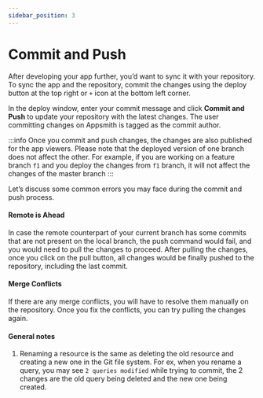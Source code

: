 ```yaml
---
sidebar_position: 3
---
```


# Commit and Push

After developing your app further, you’d want to sync it with your repository. To sync the app and the repository, commit the changes using the deploy button at the top right or `+` icon at the bottom left corner.

In the deploy window, enter your commit message and click **Commit and Push** to update your repository with the latest changes. The user committing changes on Appsmith is tagged as the commit author.

:::info
Once you commit and push changes, the changes are also published for the app viewers. Please note that the deployed version of one branch does not affect the other. For example, if you are working on a feature branch `f1` and you deploy the changes from `f1` branch, it will not affect the changes of the master branch
:::

Let’s discuss some common errors you may face during the commit and push process.

#### Remote is Ahead

In case the remote counterpart of your current branch has some commits that are not present on the local branch, the push command would fail, and you would need to pull the changes to proceed. After pulling the changes, once you click on the pull button, all changes would be finally pushed to the repository, including the last commit.

#### Merge Conflicts

If there are any merge conflicts, you will have to resolve them manually on the repository. Once you fix the conflicts, you can try pulling the changes again.

#### General notes
1. Renaming a resource is the same as deleting the old resource and creating a new one in the Git file system. For ex, when you rename a query, you may see `2 queries modified` while trying to commit, the 2 changes are the old query being deleted and the new one being created.
